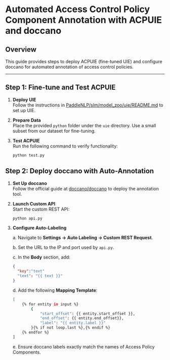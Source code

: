 # Automated Access Control Policy Component Annotation with ACPUIE and doccano

## Overview
This guide provides steps to deploy ACPUIE (fine-tuned UIE) and configure doccano for automated annotation of access control policies.

---

## Step 1: Fine-tune and Test ACPUIE

1. ​**Deploy UIE**​  
   Follow the instructions in [PaddleNLP/slm/model_zoo/uie/README.md](https://github.com/PaddlePaddle/PaddleNLP/blob/develop/slm/model_zoo/uie/README.md) to set up UIE.

2. ​**Prepare Data**​  
   Place the provided `python` folder under the `uie` directory. Use a small subset from our dataset for fine-tuning.

3. ​**Test ACPUIE**​  
   Run the following command to verify functionality:
   ```bash
   python test.py
## Step 2: Deploy doccano with Auto-Annotation

1. ​**Set Up doccano**​  
   Follow the official guide at [doccano/doccano](https://github.com/doccano/doccano) to deploy the annotation tool.

2. ​**Launch Custom API**​  
   Start the custom REST API:
   ```bash
   python api.py
3. **Configure Auto-Labeling**

    a. Navigate to ​**​Settings → Auto Labeling → Custom REST Request**.

    b. Set the URL to the IP and port used by `api.py`.

    c. In the ​**Body**​ section, add:  
   ```json
   { 
     "key":"text"
     "text": "{{ text }}"
   }
   ```
    d. Add the following **​Mapping Template**:
    ```bash
    [
        {% for entity in input %}
            {
                "start_offset": {{ entity.start_offset }},
                "end_offset": {{ entity.end_offset}},
                "label": "{{ entity.label }}"
            }{% if not loop.last %},{% endif %}
        {% endfor %}
    ]
    ```
    e. Ensure doccano labels exactly match the names of Access Policy Components.
